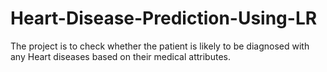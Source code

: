 # Heart-Disease-Prediction-Using-LR
The project is to check whether the patient is likely to be diagnosed with any Heart diseases based on their medical attributes.
